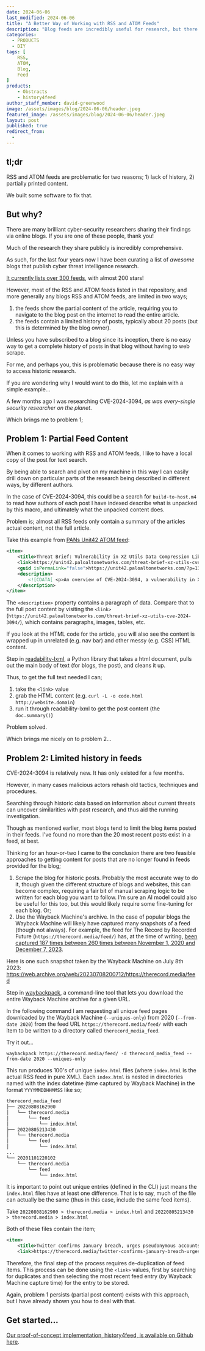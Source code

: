 ```yaml
---
date: 2024-06-06
last_modified: 2024-06-06
title: "A Better Way of Working with RSS and ATOM Feeds"
description: "Blog feeds are incredibly useful for research, but there are many limitations that make working with them tedious. Here is how our team became significantly more efficient using them."
categories:
  - PRODUCTS
  - DIY
tags: [
	RSS,
	ATOM,
    Blog,
    Feed
]
products:
    - Obstracts
    - history4feed
author_staff_member: david-greenwood
image: /assets/images/blog/2024-06-06/header.jpeg
featured_image: /assets/images/blog/2024-06-06/header.jpeg
layout: post
published: true
redirect_from:
  - 
---
```


## tl;dr

RSS and ATOM feeds are problematic for two reasons; 1) lack of history, 2) partially printed content.

We built some software to fix that.

## But why?

There are many brilliant cyber-security researchers sharing their findings via online blogs. If you are one of these people, thank you!

Much of the research they share publicly is incredibly comprehensive.

As such, for the last four years now I have been curating a list of _awesome_ blogs that publish cyber threat intelligence research.

[It currently lists over 300 feeds](https://github.com/muchdogesec/awesome-threat-intel-blogs), with almost 200 stars!

However, most of the RSS and ATOM feeds listed in that repository, and more generally any blogs RSS and ATOM feeds, are limited in two ways;

1. the feeds show the partial content of the article, requiring you to navigate to the blog post on the internet to read the entire article.
2. the feeds contain a limited history of posts, typically about 20 posts (but this is determined by the blog owner).

Unless you have subscribed to a blog since its inception, there is no easy way to get a complete history of posts in that blog without having to web scrape.

For me, and perhaps you, this is problematic because there is no easy way to access historic research.

If you are wondering why I would want to do this, let me explain with a simple example...

A few months ago I was researching CVE-2024-3094, _as was every-single security researcher on the planet_.

Which brings me to problem 1;

## Problem 1: Partial Feed Content

When it comes to working with RSS and ATOM feeds, I like to have a local copy of the post for text search.

By being able to search and pivot on my machine in this way I can easily drill down on particular parts of the research being described in different ways, by different authors.

In the case of CVE-2024-3094, this could be a search for `build-to-host.m4` to read how authors of each post I have indexed describe what is unpacked by this macro, and ultimately what the unpacked content does.

Problem is; almost all RSS feeds only contain a summary of the articles actual content, not the full article.

Take this example from [PANs Unit42 ATOM feed](https://feeds.feedburner.com/Unit42):

```xml
<item>
	<title>Threat Brief: Vulnerability in XZ Utils Data Compression Library Impacting Multiple Linux Distributions (CVE-2024-3094)</title>
	<link>https://unit42.paloaltonetworks.com/threat-brief-xz-utils-cve-2024-3094/</link>
	<guid isPermaLink="false">https://unit42.paloaltonetworks.com/?p=133225</guid>
	<description>
		<![CDATA[ <p>An overview of CVE-2024-3094, a vulnerability in XZ Utils, and information about how to mitigate.</p> <p>The post <a href="https://unit42.paloaltonetworks.com/threat-brief-xz-utils-cve-2024-3094/">Threat Brief: Vulnerability in XZ Utils Data Compression Library Impacting Multiple Linux Distributions (CVE-2024-3094)</a> appeared first on <a href="https://unit42.paloaltonetworks.com">Unit 42</a>.</p> ]]>
	</description>
</item>
```

The `<description>` property contains a paragraph of data. Compare that to the full post content by visiting the `<link>` (`https://unit42.paloaltonetworks.com/threat-brief-xz-utils-cve-2024-3094/`), which contains paragraphs, images, tables, etc.

If you look at the HTML code for the article, you will also see the content is wrapped up in unrelated (e.g. nav bar) and other messy (e.g. CSS) HTML content.

Step in [readability-lxml](https://pypi.org/project/readability-lxml/), a Python library that takes a html document, pulls out the main body of text (for blogs, the post), and cleans it up.

Thus, to get the full text needed I can;

1. take the `<link>` value
2. grab the HTML content (e.g. `curl -L -o code.html http://website.domain`)
3. run it through readability-lxml to get the post content (the `doc.summary()`)

Problem solved.

Which brings me nicely on to problem 2...

## Problem 2: Limited history in feeds

CVE-2024-3094 is relatively new. It has only existed for a few months.

However, in many cases malicious actors rehash old tactics, techniques and procedures.

Searching through historic data based on information about current threats can uncover similarities with past research, and thus aid the running investigation.

Though as mentioned earlier, most blogs tend to limit the blog items posted in their feeds. I've found no more than the 20 most recent posts exist in a feed, at best.

Thinking for an hour-or-two I came to the conclusion there are two feasible approaches to getting content for posts that are no longer found in feeds provided for the blog;

1. Scrape the blog for historic posts. Probably the most accurate way to do it, though given the different structure of blogs and websites, this can become complex, requiring a fair bit of manual scraping logic to be written for each blog you want to follow. I'm sure an AI model could also be useful for this too, but this would likely require some fine-tuning for each blog. Or;
2. Use the Wayback Machine's archive. In the case of popular blogs the Wayback Machine will likely have captured many snapshots of a feed (though not always). For example, the feed for The Record by Recorded Future (`https://therecord.media/feed/`) has, at the time of writing, [been captured 187 times between 260 times between November 1, 2020 and December 7, 2023](https://web.archive.org/web/20231101000000*/https://therecord.media/feed/).

Here is one such snapshot taken by the Wayback Machine on July 8th 2023: https://web.archive.org/web/20230708200712/https://therecord.media/feed

Step in [waybackpack](https://pypi.org/project/waybackpack/), a command-line tool that lets you download the entire Wayback Machine archive for a given URL.

In the following command I am requesting all unique feed pages downloaded by the Wayback Machine (`--uniques-only`) from 2020 (`--from-date 2020`) from the feed URL `https://therecord.media/feed/` with each item to be written to a directory called `therecord_media_feed`.

Try it out...

```shell
waybackpack https://therecord.media/feed/ -d therecord_media_feed --from-date 2020 --uniques-only  
```

This run produces 100's of unique `index.html` files (where `index.html` is the actual RSS feed in pure XML). Each `index.html` is nested in directories named with the index datetime (time captured by Wayback Machine) in the format `YYYYMMDDHHMMSS` like so;

```txt
therecord_media_feed
├── 20220808162900
│   └── therecord.media
│       └── feed
│           └── index.html
├── 20220805213430
│   └── therecord.media
│       └── feed
│           └── index.html
...
└── 20201101220102
    └── therecord.media
        └── feed
            └── index.html
```

It is important to point out unique entries (defined in the CLI) just means the `index.html` files have at least one difference. That is to say, much of the file can actually be the same (thus in this case, include the same feed items).

Take `20220808162900 > therecord.media > index.html` and `20220805213430 > therecord.media > index.html`

Both of these files contain the item;

```xml
<item>
    <title>Twitter confirms January breach, urges pseudonymous accounts to not add email or phone number</title>
    <link>https://therecord.media/twitter-confirms-january-breach-urges-pseudonymous-accounts-to-not-add-email-or-phone-number/</link>
```

Therefore, the final step of the process requires de-duplication of feed items. This process can be done using the `<link>` values, first by searching for duplicates and then selecting the most recent feed entry (by Wayback Machine capture time) for the entry to be stored.

Again, problem 1 persists (partial post content) exists with this approach, but I have already shown you how to deal with that.

## Get started...

[Our proof-of-concept implementation, history4feed, is available on Github here](https://github.com/muchdogesec/history4feed).